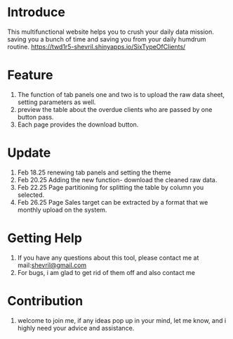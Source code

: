# Introduce 
This multifunctional website helps you to crush your daily data mission. saving you a bunch of time and saving you from your daily humdrum routine.
https://twd1r5-shevril.shinyapps.io/SixTypeOfClients/

# Feature
1. The function of tab panels one and two is to upload the raw data sheet, setting parameters as well.
2. preview the table about the overdue clients who are passed by one button pass.
3. Each page provides the download button.


# Update

1. Feb 18.25 renewing tab panels and setting the theme 
2. Feb 20.25 Adding the new function- download the cleaned raw data.
3. Feb 22.25 Page partitioning for splitting the table by column you selected.
4. Feb 26.25 Page Sales target can be extracted by a format that we monthly upload on the system.

# Getting Help

1. If you have any questions about this tool, please contact me at mail:shevril@gmail.com
2. For bugs, i am glad to get rid of them off and also contact me

# Contribution

1. welcome to join me, if any ideas pop up in your mind, let me know, and i highly need your advice and assistance.
